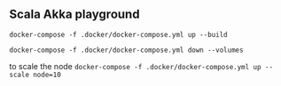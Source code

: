 ## Scala Akka playground

`docker-compose -f .docker/docker-compose.yml up --build`


`docker-compose -f .docker/docker-compose.yml down --volumes`


to scale the node `docker-compose -f .docker/docker-compose.yml up --scale node=10`

